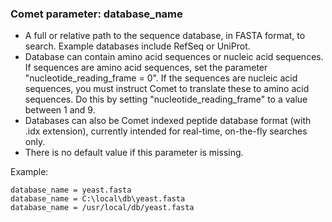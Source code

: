 ### Comet parameter: database_name

- A full or relative path to the sequence database, in FASTA format, to search. Example databases
include RefSeq or UniProt.
- Database can contain amino acid sequences or nucleic acid sequences.  If sequences are amino acid
sequences, set the parameter "nucleotide_reading_frame = 0".  If the sequences are nucleic acid
sequences, you must instruct Comet to translate these to amino acid sequences.  Do this by setting
"nucleotide_reading_frame" to a value between 1 and 9.
- Databases can also be Comet indexed peptide database format (with .idx extension), currently
intended for real-time, on-the-fly searches only.
- There is no default value if this parameter is missing.

Example:
```
database_name = yeast.fasta
database_name = C:\local\db\yeast.fasta
database_name = /usr/local/db/yeast.fasta
```
